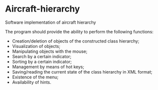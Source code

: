 # Aircraft-hierarchy


Software implementation of aircraft hierarchy

The program should provide the ability to perform the following functions:
* Creation/deletion of objects of the constructed class hierarchy;
* Visualization of objects;
* Manipulating objects with the mouse;
* Search by a certain indicator;
* Sorting by a certain indicator;
* Management by means of hot keys;
* Saving/reading the current state of the class hierarchy in XML format;
* Existence of the menu;
* Availability of hints.
